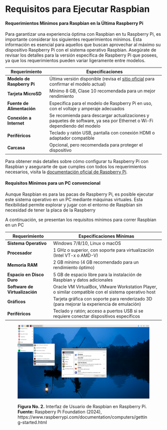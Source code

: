 # Requisitos para Ejecutar Raspbian

#### Requerimientos Mínimos para Raspbian en la Última Raspberry Pi

Para garantizar una experiencia óptima con Raspbian en tu Raspberry Pi, es importante considerar los siguientes requerimientos mínimos. Esta información es esencial para aquellos que buscan aprovechar al máximo su dispositivo Raspberry Pi con el sistema operativo Raspbian. Asegúrate de revisar los detalles para la versión específica de Raspberry Pi que posees, ya que los requerimientos pueden variar ligeramente entre modelos.

| Requerimiento              | Especificaciones                                                                                                                                                |
| -------------------------- | --------------------------------------------------------------------------------------------------------------------------------------------------------------- |
| **Modelo de Raspberry Pi** | Última versión disponible (revisa el [sitio oficial](https://www.raspberrypi.com/documentation/computers/getting-started.html) para confirmar el modelo actual) |
| **Tarjeta MicroSD**        | Mínimo 8 GB, Clase 10 recomendada para un mejor rendimiento                                                                                                     |
| **Fuente de Alimentación** | Específica para el modelo de Raspberry Pi en uso, con el voltaje y amperaje adecuados                                                                           |
| **Conexión a Internet**    | Se recomienda para descargar actualizaciones y paquetes de software, ya sea por Ethernet o Wi-Fi dependiendo del modelo                                         |
| **Periféricos**            | Teclado y ratón USB, pantalla con conexión HDMI o adaptador compatible                                                                                          |
| **Carcasa**                | Opcional, pero recomendada para proteger el dispositivo                                                                                                         |

Para obtener más detalles sobre cómo configurar tu Raspberry Pi con Raspbian y asegurarte de que cumples con todos los requerimientos necesarios, visita la [documentación oficial de Raspberry Pi](https://www.raspberrypi.com/documentation/computers/getting-started.html).



#### Requisitos Mínimos para un PC convencional&#x20;

Aunque Raspbian es para las pacas de Raspberry Pi, es posible ejecutar este sistema operativo en un PC mediante máquinas virtuales. Esta flexibilidad permite explorar y jugar con el entorno de Raspbian sin necesidad de tener la placa de la Raspberry&#x20;

A continuación, se presentan los requisitos mínimos para correr Raspbian en un PC

| Requerimiento                  | Especificaciones Mínimas                                                                            |
| ------------------------------ | --------------------------------------------------------------------------------------------------- |
| **Sistema Operativo**          | Windows 7/8/10, Linux o macOS                                                                       |
| **Procesador**                 | 1 GHz o superior, con soporte para virtualización (Intel VT-x o AMD-V)                              |
| **Memoria RAM**                | 2 GB mínimo (4 GB recomendado para un rendimiento óptimo)                                           |
| **Espacio en Disco Duro**      | 5 GB de espacio libre para la instalación de Raspbian y datos adicionales                           |
| **Software de Virtualización** | Oracle VM VirtualBox, VMware Workstation Player, o similar compatible con el sistema operativo host |
| **Gráficos**                   | Tarjeta gráfica con soporte para renderizado 3D (para mejorar la experiencia de emulación)          |
| **Periféricos**                | Teclado y ratón; acceso a puertos USB si se requiere conectar dispositivos específicos              |

<figure><img src="../.gitbook/assets/recommended-software.png" alt=""><figcaption><p><strong>Figura No. 2.</strong> Interfaz de Usuario de Raspbian en Raspberry Pi. <strong>Fuente:</strong> Raspberry Pi Foundation (2024), https://www.raspberrypi.com/documentation/computers/getting-started.html</p></figcaption></figure>

